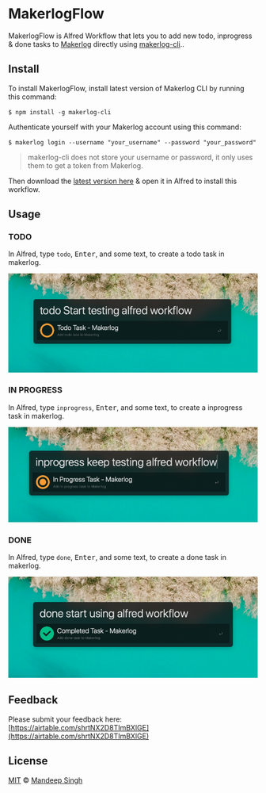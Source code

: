 # MakerlogFlow

MakerlogFlow is Alfred Workflow that lets you to add new todo, inprogress & done tasks to [Makerlog](https://getmakerlog.com) directly using [makerlog-cli](https://github.com/MihaiVoinea/makerlog-cli)..

## Install

To install MakerlogFlow, install latest version of Makerlog CLI by running this command:

```
$ npm install -g makerlog-cli
```

Authenticate yourself with your Makerlog account using this command:

```
$ makerlog login --username "your_username" --password "your_password"
```
> makerlog-cli does not store your username or password, it only uses them to get a token from Makerlog.

Then download the [latest version here](https://github.com/meSingh/alfred-makerlog/releases/latest) & open it in Alfred to install this workflow.

## Usage

### TODO
In Alfred, type `todo`, <kbd>Enter</kbd>, and some text, to create a todo task in makerlog.

![todo](/screenshots/todo.png)

### IN PROGRESS
In Alfred, type `inprogress`, <kbd>Enter</kbd>, and some text, to create a inprogress task in makerlog.

![inprogress](/screenshots/inprogress.png)

### DONE
In Alfred, type `done`, <kbd>Enter</kbd>, and some text, to create a done task in makerlog.

![done](/screenshots/done.png)

## Feedback

Please submit your feedback here:
[https://airtable.com/shrtNX2D8TImBXlGE](https://airtable.com/shrtNX2D8TImBXlGE)


## License

[MIT](license.md) © [Mandeep Singh](https://www.msingh.com)
